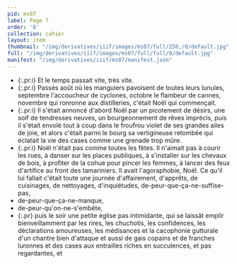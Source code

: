 ```yaml
---
pid: ms07
label: Page 7
order: '8'
collection: cahier
layout: item
thumbnail: "/img/derivatives/iiif/images/ms07/full/250,/0/default.jpg"
full: "/img/derivatives/iiif/images/ms07/full/full/0/default.jpg"
manifest: "/img/derivatives/iiif/ms07/manifest.json"
---
```



- {:.pr.i} Et le temps passait vite, très vite.
- {:.pr.i} Passés août où les manguiers pavoisent de toutes leurs lunules, septembre l'accoucheur de cyclones, octobre le flambeur de cannes, novembre qui ronronne aux distilleries, c'était Noël qui commençait.
- {:.pr.i} Il s'était annoncé d'abord Noël par un picotement de désirs, une soif de tendresses neuves, un bourgeonnement de rêves imprécis, puis il s'était envolé tout à coup dans le froufrou violet de ses grandes ailes de joie, et alors c'était parmi le bourg sa vertigineuse retombée qui éclatait la vie des cases comme une grenade trop mûre.
- {:.pr.i} Noël n'était pas comme toutes les fêtes. Il n'aimait pas à courir les rues, à danser sur les places publiques, à s'installer sur les chevaux de bois, à profiter de la cohue pour pincer les femmes, à lancer des feux d'artifice au front des tamariniers. Il avait l'agoraphobie, Noël. Ce qu'il lui fallait c'était toute une journée d'affairement, d'apprêts, de cuisinages, de nettoyages, d'inquiétudes, de-peur-que-ça-ne-suffise-pas,
- de-peur-que-ça-ne-manque,
- de-peur-qu'on-ne-s'embête,
- {:.pr} puis le soir une petite église pas intimidante, qui se laissât  emplir bienveillamment par les rires, les chuchotis, les confidences, les déclarations amoureuses, les médisances et la cacophonie gutturale d'un chantre bien d'attaque et aussi de gais copains et de franches luronnes et des cases aux entrailles riches en succulences, et pas regardantes, et

